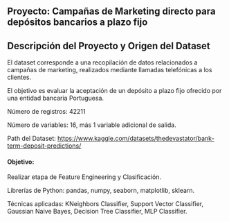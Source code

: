 ## Proyecto: Campañas de Marketing directo para depósitos bancarios a plazo fijo

## Descripción del Proyecto y Origen del Dataset

El dataset corresponde a una recopilación de datos relacionados a campañas de marketing, realizados mediante llamadas telefónicas a los clientes.

El objetivo es evaluar la aceptación de un depósito a plazo fijo ofrecido por una entidad bancaria Portuguesa.

Número de registros: 42211

Número de variables: 16, más 1 variable adicional de salida.

Path del Dataset: https://www.kaggle.com/datasets/thedevastator/bank-term-deposit-predictions/

#### Objetivo:

Realizar etapa de Feature Engineering y Clasificación.

Librerías de Python: pandas, numpy, seaborn, matplotlib, sklearn.

Técnicas aplicadas: KNeighbors Classifier, Support Vector Classifier, Gaussian Naive Bayes, Decision Tree Classifier, MLP Classifier.
